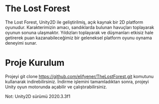 # The Lost Forest
The Lost Forest, Unity2D ile geliştirilmiş, açık kaynak bir 2D platform oyunudur. Karakterimizin amacı, sandıklarda bulunan havuçları toplayarak oyunun sonuna ulaşmaktır. Yıldızları toplayarak ve düşmanları etkisiz hale getirerek puan kazanabileceğimiz bir geleneksel platform oyunu oynama deneyimi sunar.

# Proje Kurulum
Projeyi git clone https://github.com/elifyener/TheLostForest.git komutunu kullanarak indirebilirsiniz. İndirme işlemini tamamladıktan sonra, projeyi Unity oyun motorunda açabilir ve çalıştırabilirsiniz.

Not: Unity2D sürümü 2020.3.3f1
